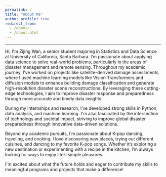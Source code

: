```yaml
---
permalink: /
title: "About Me"
author_profile: true
redirect_from: 
  - /about/
  - /about.html
---
```


------
Hi, I'm Zijing Wan, a senior student majoring in Statistics and Data Science at University of California, Santa Barbara. I’m passionate about applying data science to solve real-world problems, particularly in the areas of disaster management and remote sensing. Throughout my academic journey, I’ve worked on projects like satellite-derived damage assessments, where I used machine learning models like Vision Transformers and diffusion models to enhance building damage classification and generate high-resolution disaster scene reconstructions. By leveraging these cutting-edge technologies, I aim to improve disaster response and preparedness through more accurate and timely data insights.

During my internships and research, I’ve developed strong skills in Python, data analysis, and machine learning. I'm also fascinated by the intersection of technology and societal impact, striving to improve global disaster preparedness through innovative data-driven solutions.

Beyond my academic pursuits, I’m passionate about K-pop dancing, traveling, and cooking. I love discovering new places, trying out different cuisines, and dancing to my favorite K-pop songs. Whether it’s exploring a new destination or experimenting with a recipe in the kitchen, I’m always looking for ways to enjoy life’s simple pleasures.

I'm excited about what the future holds and eager to contribute my skills to meaningful programs and projects that make a difference!
